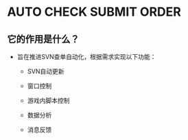 # AUTO CHECK SUBMIT ORDER

## 它的作用是什么？

- 旨在推进SVN查单自动化，根据需求实现以下功能：

  - SVN自动更新

  - 窗口控制

  - 游戏内脚本控制

  - 数据分析

  - 消息反馈
